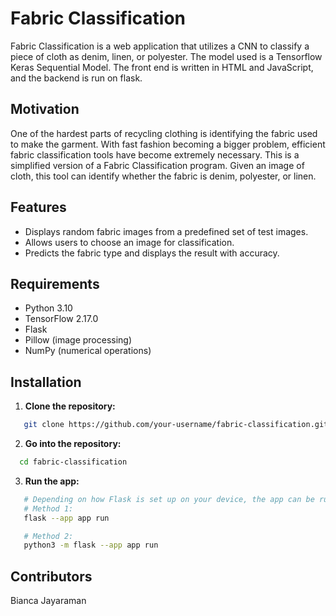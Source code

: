 # Fabric Classification

Fabric Classification is a web application that utilizes a CNN to classify a piece of cloth as denim, linen, or polyester. The model used is a Tensorflow Keras Sequential Model. The front end is written in HTML and JavaScript, and the backend is run on flask. 

## Motivation

One of the hardest parts of recycling clothing is identifying the fabric used to make the garment. With fast fashion becoming a bigger problem, efficient fabric classification tools have become extremely necessary. This is a simplified version of a Fabric Classification program. Given an image of cloth, this tool can identify whether the fabric is denim, polyester, or linen.

## Features

- Displays random fabric images from a predefined set of test images.
- Allows users to choose an image for classification.
- Predicts the fabric type and displays the result with accuracy.

## Requirements

- Python 3.10
- TensorFlow 2.17.0
- Flask
- Pillow (image processing)
- NumPy (numerical operations)

## Installation


1. **Clone the repository:**

```bash
   git clone https://github.com/your-username/fabric-classification.git
   ```
2. **Go into the repository:**
 ```bash
   cd fabric-classification
   ```
3. **Run the app:**

```bash
   # Depending on how Flask is set up on your device, the app can be run with one of these two commands.
   # Method 1:
   flask --app app run

   # Method 2:
   python3 -m flask --app app run
```
## Contributors
Bianca Jayaraman




   




   
